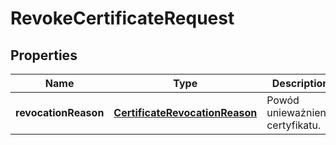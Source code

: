 
# RevokeCertificateRequest

## Properties
| Name | Type | Description | Notes |
| ------------ | ------------- | ------------- | ------------- |
| **revocationReason** | [**CertificateRevocationReason**](CertificateRevocationReason.md) | Powód unieważnienia certyfikatu. | Wartość | Opis | | --- | --- | | Unspecified | Nieokreślony. | | Superseded | Certyfikat został zastąpiony przez inny. | | KeyCompromise | Klucz prywatny powiązany z certyfikatem został skompromitowany. |  |  [optional] |



